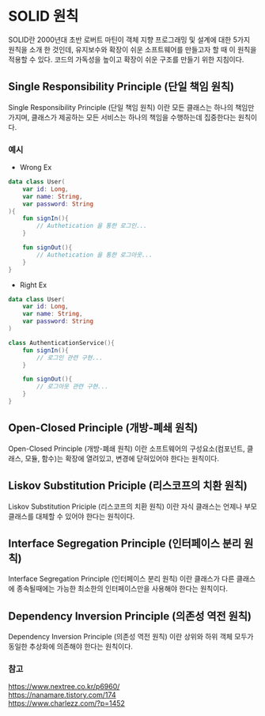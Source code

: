# SOLID 원칙
SOLID란 2000년대 초반 로버트 마틴이 객체 지향 프로그래밍 및 설계에 대한 5가지 원칙을 소개 한 것인데, 유지보수와 확장이 쉬운 소프트웨어를 만들고자 할 때 이 원칙을 적용할 수 있다.
코드의 가독성을 높이고 확장이 쉬운 구조를 만들기 위한 지침이다.

## Single Responsibility Principle (단일 책임 원칙)
Single Responsibility Principle (단일 책임 원칙) 이란 모든 클래스는 하나의 책임만 가지며, 클래스가 제공하는 모든 서비스는 하나의 책임을 수행하는데 집중한다는 원칙이다.

### 예시 
* Wrong Ex
``` kotlin
data class User(
    var id: Long,
    var name: String,
    var password: String
){
    fun signIn(){
        // Authetication 을 통한 로그인...
    }

    fun signOut(){
        // Authetication 을 통한 로그아웃...
    }
}
```

* Right Ex
``` kotlin
data class User(
    var id: Long,
    var name: String,
    var password: String
)

class AuthenticationService(){
    fun signIn(){
        // 로그인 관련 구현...
    }

    fun signOut(){
        // 로그아웃 관련 구현...
    }
}
```

## Open-Closed Principle (개방-폐쇄 원칙)
Open-Closed Principle (개방-폐쇄 원칙) 이란 소프트웨어의 구성요소(컴포넌트, 클래스, 모듈, 함수)는 확장에 열려있고, 변경에 닫혀있어야 한다는 원칙이다.

## Liskov Substitution Priciple (리스코프의 치환 원칙)
Liskov Substitution Priciple (리스코프의 치환 원칙) 이란 자식 클래스는 언제나 부모클래스를 대체할 수 있어야 한다는 원칙이다.

## Interface Segregation Principle (인터페이스 분리 원칙)
Interface Segregation Principle (인터페이스 분리 원칙) 이란 클래스가 다른 클래스에 종속될때에는 가능한 최소한의 인터페이스만을 사용해야 한다는 원칙이다.

## Dependency Inversion Principle (의존성 역전 원칙)
Dependency Inversion Principle (의존성 역전 원칙) 이란 상위와 하위 객체 모두가 동일한 추상화에 의존해야 한다는 원칙이다.


### 참고
https://www.nextree.co.kr/p6960/     
https://nanamare.tistory.com/174      
https://www.charlezz.com/?p=1452      


